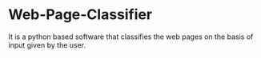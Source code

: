 # Web-Page-Classifier
It is a python based software that classifies the web pages on the basis of input given by the user.
